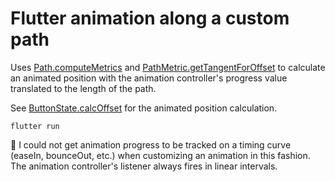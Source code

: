 # Flutter animation along a custom path

Uses [Path.computeMetrics](https://api.flutter.dev/flutter/dart-ui/Path/computeMetrics.html)
and [PathMetric.getTangentForOffset](https://api.flutter.dev/flutter/dart-ui/PathMetric/getTangentForOffset.html)
to calculate an animated position with the animation controller's progress value translated to the length of the path.

See [ButtonState.calcOffset](https://github.com/eighty4/learning/blob/main/flutter/contour-animation/lib/main.dart#L126)
for the animated position calculation.

```
flutter run
```

📌 I could not get animation progress to be tracked on a timing curve (easeIn, bounceOut, etc.) when customizing
an animation in this fashion. The animation controller's listener always fires in linear intervals.
